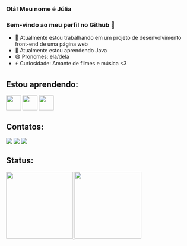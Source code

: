 ### Olá! Meu nome é Júlia
### Bem-vindo ao meu perfil no Github 👋

<!--
**juliadidra/juliadidra** is a ✨ _special_ ✨ repository because its `README.md` (this file) appears on your GitHub profile.
-->

- 🔭 Atualmente estou trabalhando em um projeto de desenvolvimento front-end de uma página web
- 🌱 Atualmente estou aprendendo Java 
- 😄 Pronomes: ela/dela
- ⚡ Curiosidade: Amante de filmes e música <3

<!--![Snake animation](https://github.com/juliadidra/juliadidra/blob/output/github-contribution-grid-snake.svg)-->


## Estou aprendendo:
<img src="https://cdn.jsdelivr.net/gh/devicons/devicon/icons/java/java-original.svg" width="40" height="40"/> <img src="https://cdn.jsdelivr.net/gh/devicons/devicon/icons/html5/html5-original.svg" width="40" height="40"/> <img src="https://cdn.jsdelivr.net/gh/devicons/devicon/icons/css3/css3-original-wordmark.svg" width="40" height="40" />

## Contatos:

<div>
<a href="https://instagram.com/juliadidra123" target="_blank"><img src="https://img.shields.io/badge/-Instagram-%23E4405F?style=for-the-badge&logo=instagram&logoColor=white" target="_blank"></a>
<a href = "mailto:contato@juliadidra22@gmail.com"><img src="https://img.shields.io/badge/Gmail-D14836?style=for-the-badge&logo=gmail&logoColor=white" target="_blank"></a>
<a href="https://www.linkedin.com/in/júlia-didra-b8ba6720a" target="_blank"><img src="https://img.shields.io/badge/-LinkedIn-%230077B5?style=for-the-badge&logo=linkedin&logoColor=white" target="_blank"></a>   
</div>

## Status:
<div>
<a href="https://github.com/juliadidra">
<img height="180em" src="https://github-readme-stats.vercel.app/api/top-langs/?username=juliadidra&layout=compact&langs_count=7&theme=dracula"/>
<img height="180em" src="https://github-readme-stats.vercel.app/api?username=juliadidra&show_icons=true&theme=dracula&include_all_commits=true&count_private=true"/>
</div>
